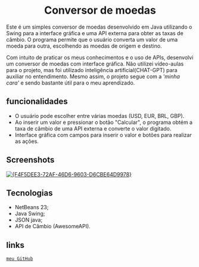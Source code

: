<h1 align="center"> Conversor de moedas</h1>

 Este é um simples conversor de moedas desenvolvido em Java utilizando o Swing para a interface gráfica e uma API externa para obter as taxas de câmbio. O programa permite que o usuário converta um valor de uma moeda para outra, escolhendo as moedas de origem e destino.
 
 Com intuito de praticar os meus conhecimentos e o uso de APIs, desenvolvi um conversor de moedas com interface gráfica. Não utilizei vídeo-aulas para o projeto, mas foi utilizado inteligência artificial(CHAT-GPT) para auxiliar no entendimento. Mesmo assim, o projeto segue com a *'minha cara'* e sendo bastante útil para o meu aprendizado.

## funcionalidades
- O usuário pode escolher entre várias moedas (USD, EUR, BRL, GBP).
- Ao inserir um valor e pressionar o botão "Calcular", o programa obtém a taxa de câmbio de uma API externa e converte o valor digitado.
- Interface gráfica com campos para inserir o valor e botões para realizar as ações.


## Screenshots

<a href="center">![{F4F5DEE3-72AF-46D6-9603-D6CBE64D9978}](https://github.com/user-attachments/assets/26556590-d648-43c1-ba84-f9351891c52e)</a> 

## Tecnologias

- NetBeans 23;
- Java Swing;
- JSON java;
- API de Câmbio (AwesomeAPI).

## links

  [``meu GitHub``](https://github.com/guiyossef)<br />
